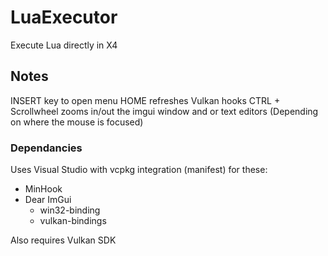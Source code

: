 # LuaExecutor
Execute Lua directly in X4

## Notes
INSERT key to open menu
HOME refreshes Vulkan hooks
CTRL + Scrollwheel zooms in/out the imgui window and or text editors (Depending on where the mouse is focused)

### Dependancies
Uses Visual Studio with vcpkg integration (manifest) for these:
- MinHook
- Dear ImGui
  - win32-binding
  - vulkan-bindings

Also requires Vulkan SDK
